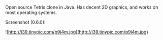 Open source Tetris clone in Java. Has decent 2D graphics, and works on most operating systems.

Screenshot (0.6.0):

![http://i39.tinypic.com/p9j4m.jpg](http://i39.tinypic.com/p9j4m.jpg)